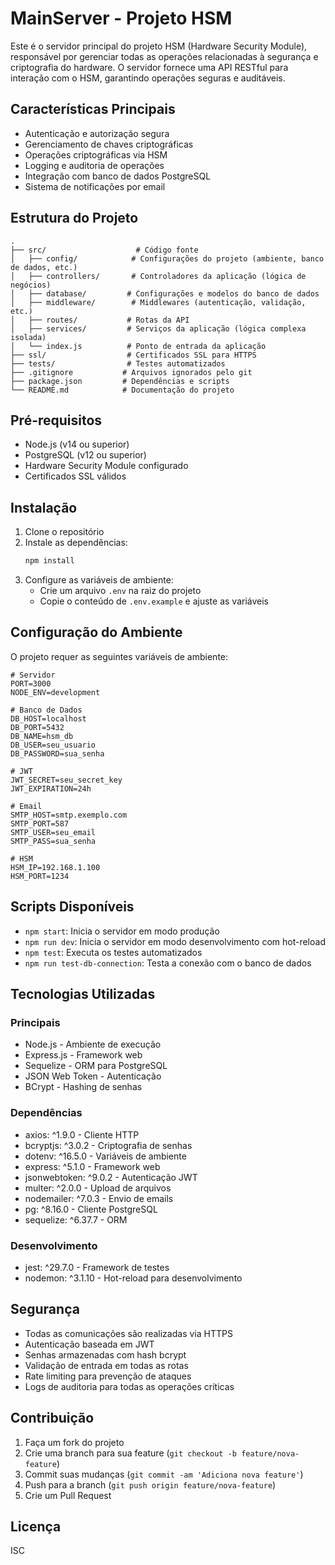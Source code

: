 # MainServer - Projeto HSM

Este é o servidor principal do projeto HSM (Hardware Security Module), responsável por gerenciar todas as operações relacionadas à segurança e criptografia do hardware. O servidor fornece uma API RESTful para interação com o HSM, garantindo operações seguras e auditáveis.

## Características Principais

- Autenticação e autorização segura
- Gerenciamento de chaves criptográficas
- Operações criptográficas via HSM
- Logging e auditoria de operações
- Integração com banco de dados PostgreSQL
- Sistema de notificações por email

## Estrutura do Projeto

```
.
├── src/                    # Código fonte
│   ├── config/            # Configurações do projeto (ambiente, banco de dados, etc.)
│   ├── controllers/       # Controladores da aplicação (lógica de negócios)
│   ├── database/         # Configurações e modelos do banco de dados
│   ├── middleware/        # Middlewares (autenticação, validação, etc.)
│   ├── routes/           # Rotas da API
│   ├── services/         # Serviços da aplicação (lógica complexa isolada)
│   └── index.js          # Ponto de entrada da aplicação
├── ssl/                  # Certificados SSL para HTTPS
├── tests/                # Testes automatizados
├── .gitignore           # Arquivos ignorados pelo git
├── package.json         # Dependências e scripts
└── README.md            # Documentação do projeto
```

## Pré-requisitos

- Node.js (v14 ou superior)
- PostgreSQL (v12 ou superior)
- Hardware Security Module configurado
- Certificados SSL válidos

## Instalação

1. Clone o repositório
2. Instale as dependências:
   ```bash
   npm install
   ```
3. Configure as variáveis de ambiente:
   - Crie um arquivo `.env` na raiz do projeto
   - Copie o conteúdo de `.env.example` e ajuste as variáveis

## Configuração do Ambiente

O projeto requer as seguintes variáveis de ambiente:

```env
# Servidor
PORT=3000
NODE_ENV=development

# Banco de Dados
DB_HOST=localhost
DB_PORT=5432
DB_NAME=hsm_db
DB_USER=seu_usuario
DB_PASSWORD=sua_senha

# JWT
JWT_SECRET=seu_secret_key
JWT_EXPIRATION=24h

# Email
SMTP_HOST=smtp.exemplo.com
SMTP_PORT=587
SMTP_USER=seu_email
SMTP_PASS=sua_senha

# HSM
HSM_IP=192.168.1.100
HSM_PORT=1234
```

## Scripts Disponíveis

- `npm start`: Inicia o servidor em modo produção
- `npm run dev`: Inicia o servidor em modo desenvolvimento com hot-reload
- `npm test`: Executa os testes automatizados
- `npm run test-db-connection`: Testa a conexão com o banco de dados

## Tecnologias Utilizadas

### Principais
- Node.js - Ambiente de execução
- Express.js - Framework web
- Sequelize - ORM para PostgreSQL
- JSON Web Token - Autenticação
- BCrypt - Hashing de senhas

### Dependências
- axios: ^1.9.0 - Cliente HTTP
- bcryptjs: ^3.0.2 - Criptografia de senhas
- dotenv: ^16.5.0 - Variáveis de ambiente
- express: ^5.1.0 - Framework web
- jsonwebtoken: ^9.0.2 - Autenticação JWT
- multer: ^2.0.0 - Upload de arquivos
- nodemailer: ^7.0.3 - Envio de emails
- pg: ^8.16.0 - Cliente PostgreSQL
- sequelize: ^6.37.7 - ORM

### Desenvolvimento
- jest: ^29.7.0 - Framework de testes
- nodemon: ^3.1.10 - Hot-reload para desenvolvimento

## Segurança

- Todas as comunicações são realizadas via HTTPS
- Autenticação baseada em JWT
- Senhas armazenadas com hash bcrypt
- Validação de entrada em todas as rotas
- Rate limiting para prevenção de ataques
- Logs de auditoria para todas as operações críticas

## Contribuição

1. Faça um fork do projeto
2. Crie uma branch para sua feature (`git checkout -b feature/nova-feature`)
3. Commit suas mudanças (`git commit -am 'Adiciona nova feature'`)
4. Push para a branch (`git push origin feature/nova-feature`)
5. Crie um Pull Request

## Licença

ISC 